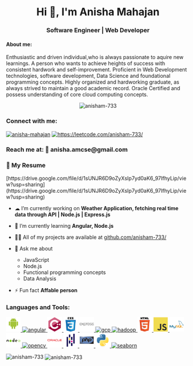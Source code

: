 <h1 align="center">Hi 👋, I'm Anisha Mahajan</h1>
<h3 align="center">Software Engineer | Web Developer</h3>
<h4> About me:</h4>
Enthusiastic and driven individual,who is always passionate to aquire new learnings. A person who wants to achieve heights of success with consistent hardwork and self-improvement. Proficient in Web Development technologies, software development, Data Science and foundational programming concepts. Highly organized and hardworking graduate, as always strived to maintain a good academic record. Oracle Certified and possess understanding of core cloud computing concepts.
<p></p>
<p align="center"> <img src="https://komarev.com/ghpvc/?username=anisham-733&label=Profile%20views&color=0e75b6&style=flat" alt="anisham-733" /> </p>

<h3 align="left">Connect with me:</h3>
<p align="left">
<a href="https://linkedin.com/in/anisha-mahajan" target="blank"><img align="center" src="https://raw.githubusercontent.com/rahuldkjain/github-profile-readme-generator/master/src/images/icons/Social/linked-in-alt.svg" alt="anisha-mahajan" height="30" width="40" /></a>
<a href="https://www.leetcode.com/https://leetcode.com/anisham-733/" target="blank"><img align="center" src="https://raw.githubusercontent.com/rahuldkjain/github-profile-readme-generator/master/src/images/icons/Social/leet-code.svg" alt="https://leetcode.com/anisham-733/" height="30" width="40" /></a>

</p>
<p align="left">
<h3 align="left">Reach me at: 📧 anisha.amcse@gmail.com</h3>
 </p>
 
        
<h3> 📄 My Resume</h3> [https://drive.google.com/file/d/1sUNJR6D9oZyXsIp7yd0aK6_97IfhyLip/view?usp=sharing](https://drive.google.com/file/d/1sUNJR6D9oZyXsIp7yd0aK6_97IfhyLip/view?usp=sharing)

- ☁ I’m currently working on **Weather Application, fetching real time data through API | Node.js | Express.js**

- 🌱 I’m currently learning **Angular, Node.js**

- 👨‍💻 All of my projects are available at [github.com/anisham-733/](github.com/anisham-733/)

- 💬 Ask me about 
            <ul> <li> JavaScript</li>
                 <li>Node.js</li>
                 <li>Functional programming concepts</li>
                 <li>Data Analysis</li>
            </ul>




- ⚡ Fun fact **Affable person**



<h3 align="left">Languages and Tools:</h3>
<p align="left"> <a href="https://developer.android.com" target="_blank" rel="noreferrer"> <img src="https://raw.githubusercontent.com/devicons/devicon/master/icons/android/android-original-wordmark.svg" alt="android" width="40" height="40"/> </a> <a href="https://angular.io" target="_blank" rel="noreferrer"> <img src="https://angular.io/assets/images/logos/angular/angular.svg" alt="angular" width="40" height="40"/> </a> <a href="https://www.w3schools.com/cpp/" target="_blank" rel="noreferrer"> <img src="https://raw.githubusercontent.com/devicons/devicon/master/icons/cplusplus/cplusplus-original.svg" alt="cplusplus" width="40" height="40"/> </a> <a href="https://www.w3schools.com/css/" target="_blank" rel="noreferrer"> <img src="https://raw.githubusercontent.com/devicons/devicon/master/icons/css3/css3-original-wordmark.svg" alt="css3" width="40" height="40"/> </a> <a href="https://expressjs.com" target="_blank" rel="noreferrer"> <img src="https://raw.githubusercontent.com/devicons/devicon/master/icons/express/express-original-wordmark.svg" alt="express" width="40" height="40"/> </a> <a href="https://cloud.google.com" target="_blank" rel="noreferrer"> <img src="https://www.vectorlogo.zone/logos/google_cloud/google_cloud-icon.svg" alt="gcp" width="40" height="40"/> </a> <a href="https://hadoop.apache.org/" target="_blank" rel="noreferrer"> <img src="https://www.vectorlogo.zone/logos/apache_hadoop/apache_hadoop-icon.svg" alt="hadoop" width="40" height="40"/> </a> <a href="https://www.w3.org/html/" target="_blank" rel="noreferrer"> <img src="https://raw.githubusercontent.com/devicons/devicon/master/icons/html5/html5-original-wordmark.svg" alt="html5" width="40" height="40"/> </a> <a href="https://developer.mozilla.org/en-US/docs/Web/JavaScript" target="_blank" rel="noreferrer"> <img src="https://raw.githubusercontent.com/devicons/devicon/master/icons/javascript/javascript-original.svg" alt="javascript" width="40" height="40"/> </a> <a href="https://www.mysql.com/" target="_blank" rel="noreferrer"> <img src="https://raw.githubusercontent.com/devicons/devicon/master/icons/mysql/mysql-original-wordmark.svg" alt="mysql" width="40" height="40"/> </a> <a href="https://nodejs.org" target="_blank" rel="noreferrer"> <img src="https://raw.githubusercontent.com/devicons/devicon/master/icons/nodejs/nodejs-original-wordmark.svg" alt="nodejs" width="40" height="40"/> </a> <a href="https://opencv.org/" target="_blank" rel="noreferrer"> <img src="https://www.vectorlogo.zone/logos/opencv/opencv-icon.svg" alt="opencv" width="40" height="40"/> </a> <a href="https://www.oracle.com/" target="_blank" rel="noreferrer"> <img src="https://raw.githubusercontent.com/devicons/devicon/master/icons/oracle/oracle-original.svg" alt="oracle" width="40" height="40"/> </a> <a href="https://pandas.pydata.org/" target="_blank" rel="noreferrer"> <img src="https://raw.githubusercontent.com/devicons/devicon/2ae2a900d2f041da66e950e4d48052658d850630/icons/pandas/pandas-original.svg" alt="pandas" width="40" height="40"/> </a> <a href="https://www.php.net" target="_blank" rel="noreferrer"> <img src="https://raw.githubusercontent.com/devicons/devicon/master/icons/php/php-original.svg" alt="php" width="40" height="40"/> </a> <a href="https://www.python.org" target="_blank" rel="noreferrer"> <img src="https://raw.githubusercontent.com/devicons/devicon/master/icons/python/python-original.svg" alt="python" width="40" height="40"/> </a> <a href="https://seaborn.pydata.org/" target="_blank" rel="noreferrer"> <img src="https://seaborn.pydata.org/_images/logo-mark-lightbg.svg" alt="seaborn" width="40" height="40"/> </a> </p>

<p><img align="left" src="https://github-readme-stats.vercel.app/api/top-langs?username=anisham-733&show_icons=true&locale=en&layout=compact" alt="anisham-733" /></p>

<p>&nbsp;<img align="center" src="https://github-readme-stats.vercel.app/api?username=anisham-733&show_icons=true&locale=en" alt="anisham-733" /></p>


